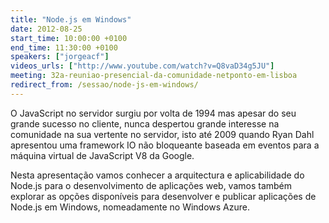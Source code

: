 ```yaml
---
title: "Node.js em Windows"
date: 2012-08-25
start_time: 10:00:00 +0100
end_time: 11:30:00 +0100
speakers: ["jorgeacf"]
videos_urls: ["http://www.youtube.com/watch?v=Q8vaD34g5JU"]
meeting: 32a-reuniao-presencial-da-comunidade-netponto-em-lisboa
redirect_from: /sessao/node-js-em-windows/
---
```

O JavaScript no servidor surgiu por volta de 1994 mas apesar do seu grande sucesso no cliente, nunca despertou grande interesse na comunidade na sua vertente no servidor, isto até 2009 quando Ryan Dahl apresentou uma framework IO não bloqueante baseada em eventos para a máquina virtual de JavaScript V8 da Google.

Nesta apresentação vamos conhecer a arquitectura e aplicabilidade do Node.js para o desenvolvimento de aplicações web, vamos também explorar as opções disponíveis para desenvolver e publicar aplicações de Node.js em Windows, nomeadamente no Windows Azure.

